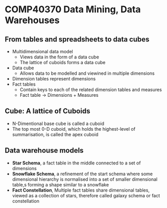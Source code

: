 # COMP40370 Data Mining, Data Warehouses 

## From tables and spreadsheets to data cubes

- Multidimensional data model
    - Views data in the form of a data cube
    - The lattice of cuboids forms a data cube
- Data cube
    - Allows data to be modelled and viewined in multiple dimensions
- Dimension tables represent dimensions
- Fact tables 
    - Contain keys to each of the related dimension tables and measures
    - Fact table -> Dimensions + Measures

## Cube: A lattice of Cuboids
- N-Dimentional base cube is called a cuboid
- The top most 0-D cuboid, which holds the highest-level of summarisation, is called the apex cuboid

## Data warehouse models

- **Star Schema**, a fact table in the middle connected to a set of dimensions
- **Snowflake Schema**, a refinement of the start schema where some dimensional hierarchy is normalised into a set of smaller dimensional table,s forming a shape similar to a snowflake
- **Fact Constellation**, Multiple fact tables share dimensional tables, viewed as a collection of stars, therefore called galaxy schema or fact constellation

